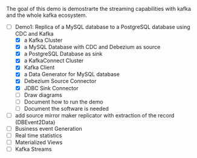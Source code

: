 The goal of this demo is demostrarte the streaming capabilities with kafka and the whole kafka ecosystem. 
- [ ] Demo1: Replica of a MySQL database to a PostgreSQL database using CDC and Kafka
  - [x] a Kafka Cluster
  - [x] a MySQL Database with CDC and Debezium as source
  - [x] a PostgreSQL Database as sink
  - [x] a KafkaConnect Cluster
  - [x] Kafka Client
  - [x] a Data Generator for MySQL database
  - [x] Debezium Source Connector
  - [x] JDBC Sink Connector
  - [ ] Draw diagrams
  - [ ] Document how to run the demo
  - [ ] Document the software is needed
- [ ] add source mirror maker replicator with extraction of the record (DBEvent2Data)
- [ ] Business event Generation
- [ ] Real time statistics
- [ ] Materialized Views
- [ ] Kafka Streams